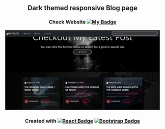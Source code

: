 <div align="center">
    <h2>Dark themed responsive Blog page<br></h2>
</div>
<div align="center">

### Check Website [![My Badge](https://img.shields.io/badge/-My_Blog-dc143c?style=for-the-badge&labelColor=black&logo=react&logoColor=61DBFB)](https://ashu-barnwal.github.io/Color-Plate/) 

<img src="https://github.com/Ashu-Barnwal/Blog-page/blob/main/src/img/blog-page.png?raw=true" width="auto" alt="color-plate screen">

### Created with [![React Badge](https://img.shields.io/badge/-React-61DBFB?style=for-the-badge&labelColor=black&logo=react&logoColor=61DBFB)](https://reactjs.org/) [![Bootstrap Badge](https://img.shields.io/badge/-Bootstrap-7952B3?style=for-the-badge&labelColor=black&logo=bootstrap&logoColor=7952B3)](https://react-bootstrap.github.io/)

</div>